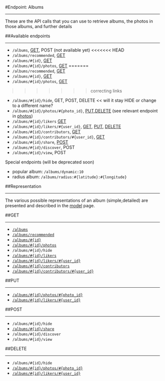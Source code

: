 #Endpoint: Albums
***

These are the API calls that you can use to retrieve albums, the photos in those albums, and further details



##Available endpoints
***

* `/albums`, [GET](albums/GET_albums.md), POST (not available yet)
<<<<<<< HEAD
* `/albums/recommended`, [GET](https://github.com/eyeem/API/blob/master/endpoints/albums/GET_albums_recommended.md)
* `/albums/#{id}`, [GET](https://github.com/eyeem/API/blob/master/endpoints/albums/GET_albums_id.md)
* `/albums/#{id}/photos`, [GET](https://github.com/eyeem/API/blob/master/endpoints/albums/GET_albums_id_photos.md)
=======
* `/albums/recommended`, [GET](albums/GET_albums_recommended.md)
* `/albums/#{id}`, [GET](albums/GET_albums_id.md)
* `/albums/#{id}/photos`, [GET](albums/GET_albums_id_photos.md)
>>>>>>> correcting links
* `/albums/#{id}/hide`, GET, POST, DELETE << will it stay HIDE or change to a different name?
* `/albums/#{id}/photos/#{photo_id}`, [PUT](albums/PUT_albums_id_photos_id.md),[DELETE](albums/DELETE_albums_id_photos_id.md) (see relevant endpoint in [photos](https://github.com/eyeem/API/blob/master/endpoints/photos.md))
* `/albums/#{id}/likers` [GET](albums/GET_albums_id_likers.md)
* `/albums/#{id}/likers/#{user_id}`, [GET](albums/GET_albums_id_likers_id.md), [PUT](albums/PUT_albums_id_likers_id.md), [DELETE](albums/DELETE_albums_id_likers_id.md)
* `/albums/#{id}/contributors`, [GET](albums/GET_albums_id_contributors.md)
* `/albums/#{id}/contributors/#{user_id}`, [GET](albums/GET_albums_id_contributors_id.md)
* `/albums/#{id}/share`, [POST](albums/POST_albums_id_share.md)
* `/albums/#{id}/discover`, POST
* `/albums/#{id}/view`, POST

Special endpoints (will be deprecated soon)

* popular album: `/albums/dynamic:10`
* radius album: `/albums/radius:#{latitude}:#{longitude}`


##Representation
***

The various possible representations of an album (simple,detailed) are presented and described in the [model](../resources/model.md) page.



##GET
***

* [`/albums`](albums/GET_albums.md)
* [`/albums/recommended`](albums/GET_albums_recommended.md)
* [`/albums/#{id}`](albums/GET_albums_id.md)
* [`/albums/#{id}/photos`](albums/GET_albums_id_photos.md)
* `/albums/#{id}/hide`
* [`/albums/#{id}/likers`](albums/GET_albums_id_likers.md)
* [`/albums/#{id}/likers/#{user_id}`](albums/GET_albums_id_photos_id.md)
* [`/albums/#{id}/contributors`](albums/GET_albums_id_contributors.md)
* [`/albums/#{id}/contributors/#{user_id}`](albums/GET_albums_id_contributors_id.md)


##PUT
***

* [`/albums/#{id}/photos/#{photo_id}`](albums/PUT_albums_id_photos_id.md)
* [`/albums/#{id}/likers/#{user_id}`](albums/PUT_albums_id_photos_id.md)



##POST
***

* `/albums/#{id}/hide`
* [`/albums/#{id}/share`](albums/POST_albums_id_share.md)
* `/albums/#{id}/discover`
* `/albums/#{id}/view`

##DELETE
***


* `/albums/#{id}/hide`
* [`/albums/#{id}/photos/#{photo_id}`](albums/DELETE_albums_id_photos_id.md)
* [`/albums/#{id}/likers/#{user_id}`](albums/DELETE_albums_id_photos_id.md)
